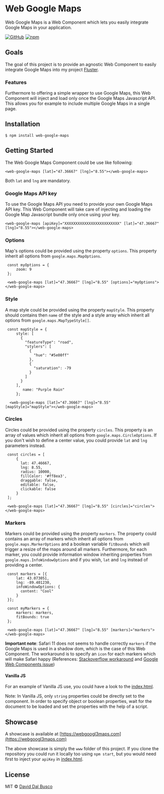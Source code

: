 # Web Google Maps

Web Google Maps is a Web Component which lets you easily integrate Google Maps in your application.

[![GitHub](https://img.shields.io/badge/version-1.0.0-blue.svg)](https://github.com/fluster/web-google-maps)
[![npm](https://img.shields.io/npm/dm/web-photo-filter.svg)]()

## Goals

The goal of this project is to provide an agnostic Web Component to easily integrate Google Maps into my project [Fluster](https://fluster.io).

### Features

Furthermore to offering a simple wrapper to use Google Maps, this Web Component will inject and load only once the Google Maps Javascript API. This allows you for example to include multiple Google Maps in a single page. 

## Installation

    $ npm install web-google-maps

## Getting Started

The Web Google Maps Component could be use like following:

    <web-google-maps [lat]="47.36667" [lng]="8.55"></web-google-maps>

Both `lat` and `lng` are mandatory.

### Google Maps API key

To use the Google Maps API you need to provide your own Google Maps API key. This Web Component will take care of injecting and loading the Google Map Javascript bundle only once using your key. 

    <web-google-maps [apiKey]="XXXXXXXXXXXXXXXXXXXXXXXXX" [lat]="47.36667" [lng]="8.55"></web-google-maps>

### Options

Map's options could be provided using the property `options`. This property inherit all options from `google.maps.MapOptions`.

     const myOptions = {
         zoom: 9
     };
     
     <web-google-maps [lat]="47.36667" [lng]="8.55" [options]="myOptions"></web-google-maps>

### Style

A map style could be provided using the property `mapStyle`. This property should contains then `name` of the style and a style array which inherit all options from `google.maps.MapTypeStyle[]`.

     const mapStyle = {
         style: [
           {
             "featureType": "road",
             "stylers": [
               {
                 "hue": "#5e00ff"
               },
               {
                 "saturation": -79
               }
             ]
           }
         ],
            name: "Purple Rain"
         }; 
      
      <web-google-maps [lat]="47.36667" [lng]="8.55" [mapStyle]="mapStyle"></web-google-maps>

### Circles

Circles could be provided using the property `circles`. This property is an array of values which inherit all options from `google.maps.CircleOptions`. If you don't wish to define a center value, you could provide `lat` and `lng` parameters instead.

     const circles = [
         {
           lat: 47.46667,
           lng: 8.55,
           radius: 10000,
           fillColor: '#ff8ea3',
           draggable: false,
           editable: false,
           clickable: false
         }
     ];
     
     <web-google-maps [lat]="47.36667" [lng]="8.55" [circles]="circles"></web-google-maps>

### Markers

Markers could be provided using the property `markers`. The property could contains an array of markers which inherit all options from `google.maps.MarkerOptions` and a boolean variable `fitBounds` which will trigger a resize of the maps around all markers. Furthermore, for each marker, you could provide information window inheriting properties from `google.maps.InfoWindowOptions` and if you wish, `lat` and `lng` instead of providing a center.

     const markers = [{
         lat: 43.073051,
         lng: -89.401230,
         infoWindowOptions: {
           content: "Cool"
         }
     }];
     
     const myMarkers = {
         markers: markers,
         fitBounds: true
     };
     
     <web-google-maps [lat]="47.36667" [lng]="8.55" [markers]="markers"></web-google-maps>


**Important note**: Safari 11 does not seems to handle correctly `markers` if the Google Maps is used in a shadow dom, which is the case of this Web Component. The workaround is to specify an `icon` for each markers which will make Safari happy (References: [Stackoverflow workaround](https://stackoverflow.com/a/50964637/5404186) and [Google Web Components issue](https://github.com/GoogleWebComponents/google-map/issues/419))

#### Vanilla JS

For an example of Vanilla JS use, you could have a look to the [index.html](src/index.html).

Note: In Vanilla JS, only `string` properties could be directly set to the component. In order to specify object or boolean properties, wait for the document to be loaded and set the properties with the help of a script.

## Showcase

A showcase is available at [https://webgoogl3maps.com](https://webgoogl3maps.com)  

The above showcase is simply the `www` folder of this project. If you clone the repository you could run it locally too using `npm start`, but you would need first to inject your `apiKey` in [index.html](src/index.html).

## License

MIT © [David Dal Busco](mailto:david.dalbusco@outlook.com) 
     
     
